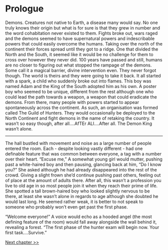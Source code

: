 # Prologue

Demons. Creatures not native to Earth, a disease many would say. No one truly knows their origin but what is for sure is that they grew in number and the word cohabitation never existed to them. Fights broke out, wars raged and the demons seemed to have supernatural powers and indescribable powers that could easily overcome the humans. Taking over the north of the continent their forces spread until they got to a ridge. One that divided the North and the South, it seemed like it would be no challenge for them to cross over however they never did. 100 years have passed and still, humans are no closer to figuring out what stopped the rampage of the demons. Some call it a magical barrier, divine intervention even.
They never forgot though. The world is theirs and they were going to take it back. It all started with a spark, a child who suddenly broke out into flames. This boy was named Adam and the King of the South adopted him as his own. A poster boy who seemed to be unique, different from the rest although one who could lead the path towards a weapon, a weapon that could eradicate the demons. From there, many people with powers started to appear spontaneously across the continent. As such, an organisation was formed called The Guild of Hunters. They would occasionally be deployed to the North Continent and fight demons in the name of retaking the country. It wasn’t so easy though, after all….AfTEr ALl….After all. The Demon King wasn’t alone.

---

The hall bustled with movement and noise as a large number of people entered the room. Each - despite looking vastly different - had one definable feature that was common between everyone, a tag with a number over their heart. 
“Excuse me,” A somewhat young girl would mutter, pushing past a white-haired boy and then pausing, glancing back at him, “Do I know you?” She asked although he had already disappeared into the rest of the crowd. Giving a slight frown she’d continue pushing past others, feeling out of place at the amount of adults there. After all, this wasn’t a profession you live to old age in so most people join it when they reach their prime of life. She spotted a tall brown-haired boy who looked slightly nervous to be there, at least she wasn’t alone in regards to age although she doubted he would last long. He seemed rather weak, it is better to not speak to someone who probably won’t even get past the first phase. 

“Welcome everyone!” A voice would echo as a hooded angel (the most defining feature of the room) would fall away alongside the wall behind it, revealing a forest. “The first phase of the hunter exam will begin now. Your first task….Survive.”

[Next chapter >>](<Chapter 1.md>)
